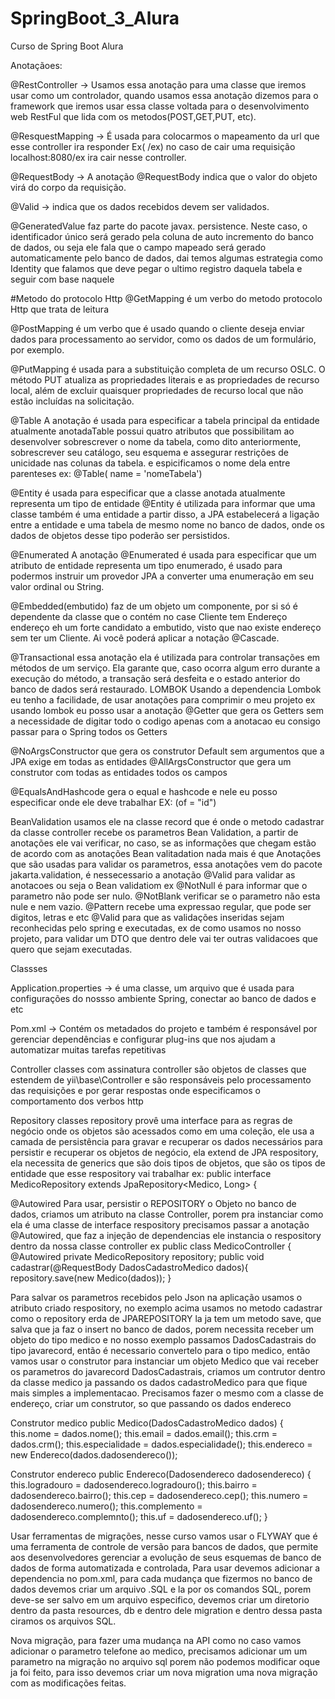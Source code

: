 # SpringBoot_3_Alura
Curso de Spring Boot Alura

Anotaçãoes:

@RestController -> Usamos essa anotação para uma classe que iremos usar como um controlador, quando usamos essa anotação dizemos para o
framework que iremos usar essa classe voltada para o desenvolvimento web RestFul que lida com os metodos(POST,GET,PUT, etc).

@ResquestMapping -> É usada para colocarmos o mapeamento da url que esse controller ira responder Ex( /ex) no caso de cair uma
requisição localhost:8080/ex ira cair nesse controller.

@RequestBody -> A anotação @RequestBody indica que o valor do objeto virá do corpo da requisição.

@Valid -> indica que os dados recebidos devem ser validados.

@GeneratedValue faz parte do pacote javax. persistence. Neste caso, o identificador único será gerado pela coluna de auto incremento
do banco de dados, ou seja ele fala que o campo mapeado será gerado automaticamente pelo banco de dados, dai temos algumas estrategia como
Identity que falamos que deve pegar o ultimo registro daquela tabela e seguir com base naquele

#Metodo do protocolo Http
@GetMapping é um verbo do metodo protocolo Http que trata de leitura

@PostMapping é um verbo que é usado quando o cliente deseja enviar dados para processamento ao servidor, como os dados de um formulário,
por exemplo.

@PutMapping é usada para a substituição completa de um recurso OSLC. O método PUT atualiza as propriedades literais e as propriedades 
de recurso local, além de excluir quaisquer propriedades de recurso local que não estão incluídas na solicitação.

@Table A anotação é usada para especificar a tabela principal da entidade atualmente anotadaTable possui quatro atributos que possibilitam
ao desenvolver sobrescrever o nome da tabela, como dito anteriormente, sobrescrever seu catálogo, seu esquema e assegurar restrições de unicidade
nas colunas da tabela. e espicificamos o nome dela entre 
parenteses ex: @Table( name = 'nomeTabela')

@Entity é usada para especificar que a classe anotada atualmente representa um tipo de entidade @Entity é utilizada para informar 
que uma classe também é uma entidade a partir disso, a JPA estabelecerá a ligação entre a entidade e uma tabela de mesmo nome no
banco de dados, onde os dados de objetos desse tipo poderão ser persistidos.

@Enumerated A anotação @Enumerated é usada para especificar que um atributo de entidade representa um tipo enumerado,  é usado
para podermos instruir um provedor JPA a converter uma enumeração em seu valor ordinal ou String.

@Embedded(embutido) faz de um objeto um componente, por si só é dependente da classe que o contém no case Cliente
tem Endereço endereço eh um forte candidato a embutido, visto que nao existe endereço sem ter um Cliente. Ai você poderá aplicar a notação @Cascade.

@Transactional essa anotação ela é utilizada para controlar transações em métodos de um serviço. Ela garante que, caso ocorra algum erro durante
a execução do método, a transação será desfeita e o estado anterior do banco de dados será restaurado.
LOMBOK
Usando a dependencia Lombok eu tenho a facilidade, de usar anotações para comprimir o meu projeto ex
usando lombok eu posso usar a anotação
@Getter que gera os Getters sem a necessidade de digitar todo o codigo apenas com a anotacao eu consigo passar para o Spring todos os Getters

@NoArgsConstructor que gera os construtor Default sem argumentos que a JPA exige em todas as entidades
@AllArgsConstructor que gera um construtor com todas as entidades todos os campos

@EqualsAndHashcode gera o equal e hashcode e nele eu posso especificar onde ele deve trabalhar EX: (of = "id")

BeanValidation usamos ele na classe record que é onde o metodo cadastrar da classe controller recebe os parametros
Bean Validation, a partir de anotações ele vai verificar, no caso, se as informações que chegam estão de acordo com as 
anotações Bean valitadation nada mais é que Anotações que são usadas para validar os parametros, essa anotações vem do pacote 
jakarta.validation, é nessecessario a anotação @Valid para validar as anotacoes ou seja o Bean validatiom
ex
@NotNull é para informar que o parametro não pode ser nulo.
@NotBlank verificar se o parametro não esta nule e nem vazio.
@Pattern recebe uma expressao regular, que pode ser digitos, letras e etc
@Valid para que as validações inseridas sejam reconhecidas pelo spring e executadas, ex de como usamos no nosso projeto, para validar 
um DTO que dentro dele vai ter outras validacoes que quero que sejam executadas. 

Classses

Application.properties -> é uma classe, um arquivo que é usada para configurações do nossso ambiente Spring, conectar ao banco de dados e etc

Pom.xml -> Contém os metadados do projeto e também é responsável por gerenciar dependências e configurar plug-ins que nos ajudam a automatizar muitas tarefas repetitivas

Controller classes com assinatura controller são objetos de classes que estendem de yii\base\Controller e são responsáveis pelo processamento das requisições e por 
gerar respostas onde especificamos o comportamento dos verbos http

Repository classes repository provê uma interface para as regras de negócio onde os objetos são acessados como em uma coleção,
ele usa a camada de persistência para gravar e recuperar os dados necessários para persistir e recuperar os objetos de negócio,
ela extend de JPA respository, ela necessita de generics que são dois tipos de objetos, que são os tipos de entidade que esse respository vai trabalhar
ex: public interface MedicoRepository extends JpaRepository<Medico, Long> {

@Autowired
Para usar, persistir o REPOSITORY o Objeto no banco de dados, criamos um atributo na classe Controller, porem pra instanciar
como ela é uma classe de interface respository precisamos passar a anotação @Autowired, que faz a injeção de dependencias ele instancia o respository
dentro da nossa classe controller
ex
public class MedicoController {
@Autowired
private MedicoRepository repository;
public void cadastrar(@RequestBody DadosCadastroMedico dados){
repository.save(new Medico(dados));
}

Para salvar os parametros recebidos pelo Json na aplicação usamos o atributo criado respository, no exemplo acima usamos no metodo cadastrar
como o repository erda de JPAREPOSITORY la ja tem um metodo save, que salva que ja faz o insert no banco de dados, porem necessita receber um objeto do tipo medico
e no nosso exemplo passamos DadosCadastrais do tipo javarecord, então é necessario convertelo para o tipo medico, então vamos usar o construtor para
instanciar um objeto Medico que vai receber os parametros do javarecord DadosCadastrais, criamos um contrutor dentro da classe medico 
ja passando os dados cadastroMedico para que fique mais simples a implementacao.
Precisamos fazer o mesmo com a classe de endereço, criar um construtor, so que passando os dados endereco

Construtor medico
public Medico(DadosCadastroMedico dados) {
this.nome = dados.nome();
this.email = dados.email();
this.crm = dados.crm();
this.especialidade = dados.especialidade();
this.endereco = new Endereco(dados.dadosendereco());

Construtor endereco
public Endereco(Dadosendereco dadosendereco) {
this.logradouro = dadosendereco.logradouro();
this.bairro = dadosendereco.bairro();
this.cep = dadosendereco.cep();
this.numero = dadosendereco.numero();
this.complemento = dadosendereco.complemnto();
this.uf = dadosendereco.uf();
}


Usar ferramentas de migrações, nesse curso vamos usar o FLYWAY que  é uma ferramenta de controle de versão para bancos 
de dados, que permite aos desenvolvedores gerenciar a evolução de seus esquemas de banco de dados de forma automatizada
e controlada, Para usar devemos adicionar a dependencia no pom.xml,  para cada mudança que fizermos no banco de dados devemos 
criar um arquivo .SQL e la por os comandos SQL, porem deve-se ser salvo em um arquivo especifico, devemos criar um diretorio 
dentro da pasta resources, db e dentro dele migration e dentro dessa pasta ciramos os arquivos SQL.

Nova migração, para fazer uma mudança na API como no caso vamos adicionar o parametro telefone ao medico, precisamos adicionar
um um parametro na migração no arquivo sql porem não podemos modificar oque ja foi feito, para isso devemos criar um nova migration
uma nova migração com as modificações feitas.
